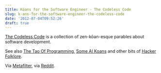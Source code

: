 ```yaml
---
title: Kōans for the Software Engineer - The Codeless Code
slug: k-ans-for-the-software-engineer-the-codeless-code
date: '2012-07-04T09:52:26'
draft: true
---
```


[The Codeless Code](http://thecodelesscode.com/contents) is a collection of zen-kōan-esque parables about software development.

See also [The Tao Of Programming](http://www.canonical.org/~kragen/tao-of-programming.html), [Some AI Koans](http://catb.org/jargon/html/koans.html) and other bits of [Hacker Folklore](http://catb.org/jargon/html/appendixa.html).

Via [Metafilter](http://www.metafilter.com/117521/The-Codeless-Code), via [Reddit](http://www.reddit.com/r/webdev/comments/vyit9/the_codeless_code_tales_to_make_wiser_programmers/).

<!--more-->

